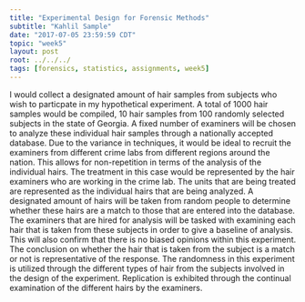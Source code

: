 ```yaml
---
title: "Experimental Design for Forensic Methods"
subtitle: "Kahlil Sample"
date: "2017-07-05 23:59:59 CDT"
topic: "week5"
layout: post
root: ../../../
tags: [forensics, statistics, assignments, week5]
---
```



I would collect a designated amount of hair samples from subjects who wish to particpate in my hypothetical experiment. A total of 1000 hair samples would be compiled, 10 hair samples from 100 randomly selected subjects in the state of Georgia. A fixed number of examiners will be chosen to analyze these individual hair samples through a nationally accepted database. Due to the variance in techniques, it would be ideal to recruit the examiners from different crime labs from different regions around the nation. This allows for non-repetition in terms of the analysis of the individual hairs. The treatment in this case would be represented by the hair examiners who are working in the crime lab. The units that are being treated are represented as the individual hairs that are being analyzed. A designated amount of hairs will be taken from random people to determine whether these hairs are a match to those that are entered into the database. The examiners that are hired for analysis will be tasked with examining each hair that is taken from these subjects in order to give a baseline of analysis. This will also confirm that there is no biased opinions within this experiment. The conclusion on whether the hair that is taken from the subject is a match or not is representative of the response. The randomness in this experiment is utilized through the different types of hair from the subjects involved in the design of the experiment. Replication is exhibited through the continual examination of the different hairs by the examiners.
